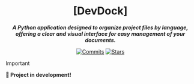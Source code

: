 <div align="center">
  
# [DevDock]
***A Python application designed to organize project files by language, <br>offering a clear and visual interface for easy management of your documents.***

[![Commits](https://img.shields.io/github/commit-activity/t/MadeByRoucoule/DevDock)](https://github.com/MadeByRoucoule/DevDock/commits/main/)
[![Stars](https://img.shields.io/github/stars/MadeByRoucoule/DevDock?style=social&label=Stars)](https://github.com/MadeByRoucoule/DevDock)
</div>

> [!IMPORTANT]
> **🚀 Project in development!**
